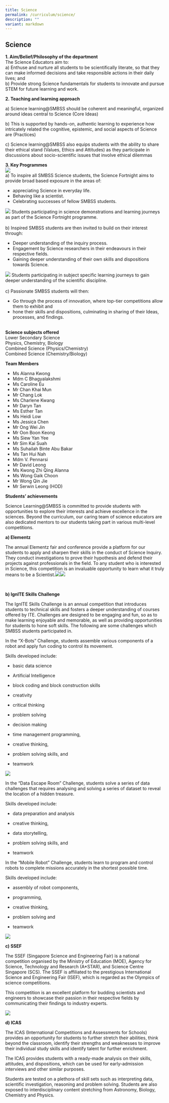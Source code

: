 ```yaml
---
title: Science
permalink: /curriculum/science/
description: ""
variant: markdown
---
```

## Science


**1. Aim/Belief/Philosophy of the department**
<br>The Science Educators aim to:<br>
a) Enthuse and nurture all students to be scientifically literate, so that they can make informed decisions and take responsible actions in their daily lives; and<br>
b) Provide strong Science fundamentals for students to innovate and pursue STEM for future learning and work.


**2. Teaching and learning approach**  

a) Science learning@SMBSS should be coherent and meaningful, organized around ideas central to Science (Core Ideas)
    
b)  This is supported by hands-on, authentic learning to experience how intricately related the cognitive, epistemic, and social aspects of Science are (Practices)
    
c)  Science learning@SMBSS also equips students with the ability to share their ethical stand (Values, Ethics and Attitudes) as they participate in discussions about socio-scientific issues that involve ethical dilemmas
  

**3. Key Programmes**  
![](/images/KeyProg.jpg)
<br>
a) To inspire all SMBSS Science students, the Science Fortnight aims to provide broad based exposure in the areas of:<br>
* appreciating Science in everyday life.<br>
* Behaving like a scientist.<br>
* Celebrating successes of fellow SMBSS students.

![](/images/Keyprog2.jpg)
Students participating in science demonstrations and learning journeys as part of the Science Fortnight programme. <br><br>
b) Inspired SMBSS students are then invited to build on their interest through:<br>
* Deeper understanding of the inquiry process. <br>
* Engagement by Science researchers in their endeavours in their respective fields. <br> 
* Gaining deeper understanding of their own skills and dispositions towards Science.  

![](/images/KeyProg3.jpg)
Students participating in subject specific learning journeys to gain deeper understanding of the scientific discipline. <br><br>
c) Passionate SMBSS students will then:<br>
* Go through the process of innovation, where top-tier competitions allow them to exhibit and
* hone their skills and dispositions, culminating in sharing of their Ideas, processes, and findings. 
<br><br>

**Science subjects offered**
<br>
Lower Secondary Science<br>
Physics, Chemistry, Biology<br>
Combined Science (Physics/Chemistry)<br>
Combined Science (Chemistry/Biology)<br>


**Team Members**

* Ms Alanna Kwong
* Mdm C Bhagyalakshmi
* Ms Caroline Eu
* Mr Chan Khai Mun
* Mr Chang Lok
* Ms Charlene Kwang
* Mr Daryn Tan
* Ms Esther Tan
* Ms Heidi Low
* Ms Jessica Chen
* Mr Ong Wei Jin
* Mr Oon Boon Keong
* Ms Siew Yan Yee
* Mr Sim Kai Suah
* Ms Suhailah Binte Abu Bakar
* Ms Tan Hui Nah
* Mdm V. Pennarsi
* Mr David Leong
* Ms Kwong Zhi Qing Alanna
* Ms Wong Gaik Choon
* Mr Wong Qin Jie
* Mr Serwin Leong (HOD)



**Students’ achievements**
    

Science Learning@SMBSS is committed to provide students with opportunities to explore their interests and achieve excellence in the sciences. Beyond the curriculum, our caring team of science educators are also dedicated mentors to our students taking part in various multi-level competitions.



**a) Elementz**
    

The annual Elementz fair and conference provide a platform for our students to apply and sharpen their skills in the conduct of Science Inquiry. They conduct investigations to prove their hypothesis and defend their projects against professionals in the field. To any student who is interested in Science, this competition is an invaluable opportunity to learn what it truly means to be a Scientist.![](/images/Elementz.jpg)![](/images/Elementz2.jpg)

<br>

**b) IgnITE Skills Challenge**
    

The IgnITE Skills Challenge is an annual competition that introduces students to technical skills and fosters a deeper understanding of courses offered by ITE. Challenges are designed to be engaging and fun, so as to make learning enjoyable and memorable, as well as providing opportunities for students to hone soft skills. The following are some challenges which SMBSS students participated in.



In the “X-Bots” Challenge, students assemble various components of a robot and apply fun coding to control its movement.&nbsp;

  

Skills developed include:

*   basic data science
    
*   Artificial Intelligence
    
*   block coding and block construction skills
    
*   creativity
    
*   critical thinking
    
*   problem solving
    
*   decision making
    
*   time management programming,&nbsp;
    
*   creative thinking,&nbsp;
    
*   problem solving skills, and&nbsp;
    
*   teamwork
    
![](/images/Data_escape1.jpg)


In the “Data Escape Room” Challenge, students solve a series of data challenges that requires analysing and solving a series of dataset to reveal the location of a hidden treasure.

  

Skills developed include:

*   data preparation and analysis
    
*   creative thinking,
    
*   data storytelling,
    
*   problem solving skills, and&nbsp;
    
*   teamwork
    


In the “Mobile Robot” Challenge, students learn to program and control robots to complete missions accurately in the shortest possible time.

  

Skills developed include:

*   assembly of robot components,
    
*   programming,
    
*   creative thinking,
    
*   problem solving and&nbsp;
    
*   teamwork
    
![](/images/Mobile_robot.jpg)

**c) SSEF**
 
The SSEF (Singapore Science and Engineering Fair) is a national competition organised by the Ministry of Education (MOE), Agency for Science, Technology and Research (A\*STAR), and Science Centre Singapore (SCS). The SSEF is affiliated to the prestigious International Science and Engineering Fair (ISEF), which is regarded as the Olympics of science competitions.

 
This competition is an excellent platform for budding scientists and engineers to showcase their passion in their respective fields by communicating their findings to industry experts.

![](/images/SSEF.jpg)

**d)  ICAS**
    

The ICAS (International Competitions and Assessments for Schools) provides an opportunity for students to further stretch their abilities, think beyond the classroom, identify their strengths and weaknesses to improve their individual study skills and identify talent for further enrichment.&nbsp;
 

The ICAS provides students with a ready-made analysis on their skills, attitudes, and dispositions, which can be used for early-admission interviews and other similar purposes.


Students are tested on a plethora of skill sets such as interpreting data, scientific investigation, reasoning and problem solving. Students are also exposed to interdisciplinary content stretching from Astronomy, Biology, Chemistry and Physics.

